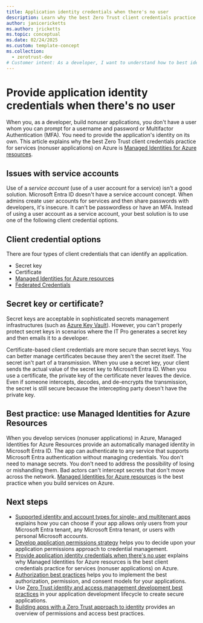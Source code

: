 ```yaml
---
title: Application identity credentials when there's no user
description: Learn why the best Zero Trust client credentials practice for services (nonuser applications) on Azure is Managed Identities for Azure Resources.
author: janicericketts
ms.author: jricketts
ms.topic: conceptual
ms.date: 02/24/2025
ms.custom: template-concept
ms.collection:
  - zerotrust-dev
# Customer intent: As a developer, I want to understand how to best identify non-user applications so that I can address the guiding principles of Zero Trust.
---
```

# Provide application identity credentials when there's no user

When you, as a developer, build nonuser applications, you don't have a user whom you can prompt for a username and password or Multifactor Authentication (MFA). You need to provide the application's identity on its own. This article explains why the best Zero Trust client credentials practice for services (nonuser applications) on Azure is [Managed Identities for Azure resources](/entra/identity/managed-identities-azure-resources/overview-for-developers?tabs=portal%2Cdotnet).

## Issues with service accounts

Use of a *service account* (use of a user account for a service) isn't a good solution. Microsoft Entra ID doesn't have a service account concept. When admins create user accounts for services and then share passwords with developers, it's insecure. It can't be passwordless or have an MFA. Instead of using a user account as a service account, your best solution is to use one of the following client credential options.

## Client credential options

There are four types of client credentials that can identify an application.

- Secret key
- Certificate
- [Managed Identities for Azure resources](/entra/identity/managed-identities-azure-resources/overview-for-developers?tabs=portal%2Cdotnet)
- [Federated Credentials](/entra/workload-id/workload-identity-federation)

## Secret key or certificate?

Secret keys are acceptable in sophisticated secrets management infrastructures (such as [Azure Key Vault](/azure/key-vault/general/overview)). However, you can't properly protect secret keys in scenarios where the IT Pro generates a secret key and then emails it to a developer.

Certificate-based client credentials are more secure than secret keys. You can better manage certificates because they aren't the secret itself. The secret isn't part of a transmission. When you use a secret key, your client sends the actual value of the secret key to Microsoft Entra ID. When you use a certificate, the private key of the certificate never leaves the device. Even if someone intercepts, decodes, and de-encrypts the transmission, the secret is still secure because the intercepting party doesn't have the private key.

## Best practice: use Managed Identities for Azure Resources

When you develop services (nonuser applications) in Azure, Managed Identities for Azure Resources provide an automatically managed identity in Microsoft Entra ID. The app can authenticate to any service that supports Microsoft Entra authentication without managing credentials. You don't need to manage secrets. You don't need to address the possibility of losing or mishandling them. Bad actors can't intercept secrets that don't move across the network. [Managed Identities for Azure resources](/entra/identity/managed-identities-azure-resources/overview-for-developers?tabs=portal%2Cdotnet) is the best practice when you build services on Azure.

## Next steps

- [Supported identity and account types for single- and multitenant apps](identity-supported-account-types.md) explains how you can choose if your app allows only users from your Microsoft Entra tenant, any Microsoft Entra tenant, or users with personal Microsoft accounts.
- [Develop application permissions strategy](developer-strategy-application-permissions.md) helps you to decide upon your application permissions approach to credential management.
- [Provide application identity credentials when there's no user](identity-non-user-applications.md) explains why Managed Identities for Azure resources is the best client credentials practice for services (nonuser applications) on Azure.
- [Authorization best practices](developer-strategy-authorization-best-practices.md) helps you to implement the best authorization, permission, and consent models for your applications.
- Use [Zero Trust identity and access management development best practices](identity-iam-development-best-practices.md) in your application development lifecycle to create secure applications.
- [Building apps with a Zero Trust approach to identity](identity.md) provides an overview of permissions and access best practices.
